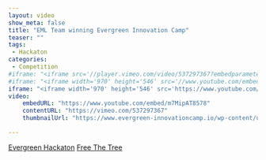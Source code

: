 ```yaml
---
layout: video
show_meta: false
title: "EML Team winning Evergreen Innovation Camp"
teaser: ""
tags:
 - Hackaton
categories:
 - Competition
#iframe: "<iframe src='//player.vimeo.com/video/537297367?embedparameter=value' width='970' height='546' frameborder='0' allowfullscreen></iframe>"
#iframe: "<iframe width='970' height='546' src='//www.youtube.com/embed/WoHxoz_0ykI' frameborder='0' allowfullscreen></iframe>"
iframe: "<iframe width='970' height='546' src='https://www.youtube.com/embed/m7MipAT8578' title='YouTube video player' frameborder='0' allow='accelerometer; autoplay; clipboard-write; encrypted-media; gyroscope; picture-in-picture' allowfullscreen></iframe>"
video:
    embedURL: "https://www.youtube.com/embed/m7MipAT8578"
    contentURL: "https://vimeo.com/537297367"
    thumbnailUrl: "https://www.evergreen-innovationcamp.io/wp-content/uploads/2020/05/evergreen-innovation-camp-logo-dark.png"

---
```

<!--more-->
<a href="https://www.evergreen-innovationcamp.io/evergreen-innovation-camp/">Evergreen Hackaton</a>
<a href="https://mwuschnig.github.io/FreeTheTree/">Free The Tree</a>
